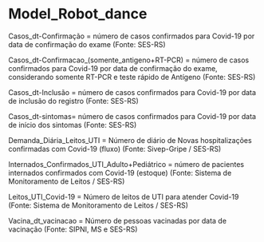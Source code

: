 # Model_Robot_dance
Casos_dt-Confirmação = número de casos confirmados para Covid-19 por data de confirmação do exame (Fonte: SES-RS)

Casos_dt-Confirmacao_(somente_antigeno+RT-PCR) = número de casos confirmados para Covid-19 por data de confirmação do exame, considerando somente RT-PCR e teste rápido de Antígeno (Fonte: SES-RS)

Casos_dt-Inclusão = número de casos confirmados para Covid-19 por data de inclusão do registro (Fonte: SES-RS)

Casos_dt-sintomas= número de casos confirmados para Covid-19 por data de início dos sintomas (Fonte: SES-RS)

Demanda_Diária_Leitos_UTI = Número de diário de Novas hospitalizações confirmadas com Covid-19 (fluxo) (Fonte: Sivep-Gripe / SES-RS)

Internados_Confirmados_UTI_Adulto+Pediátrico = número de pacientes internados confirmados com Covid-19 (estoque) (Fonte: Sistema de Monitoramento de Leitos / SES-RS)

Leitos_UTI_Covid-19 = Número de leitos de UTI para atender Covid-19 (Fonte: Sistema de Monitoramento de Leitos / SES-RS)

Vacina_dt_vacinacao = Número de pessoas vacinadas por data de vacinação (Fonte: SIPNI, MS e SES-RS)
